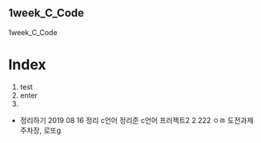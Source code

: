 ## 1week_C_Code
1week_C_Code
# Index
1. test
2. enter
3. 
- 정리하기 2019 08 16
정리 c언어 정리준
c언어 프러젝트2 2 222
ㅇㅀ
도전과제 주차장, 로또g
